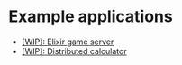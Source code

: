 # Example applications

* [[WIP]: Elixir game server](./elixir_game_server/README.md)
* [[WIP]: Distributed calculator](./distributed_calculator/README.md)